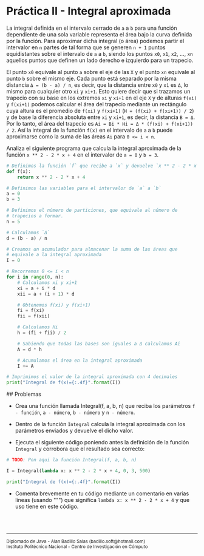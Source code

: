# Práctica II - Integral aproximada

La integral definida en el intervalo cerrado de `a` a `b` para una función dependiente de una sola variable representa el área bajo la curva definida por la función. Para aproximar dicha integral (o área) podemos partir el intervalor en `n` partes de tal forma que se generen `n + 1` puntos equidistantes sobre el intervalo de `a` a `b`, siendo los puntos `x0`, `x1`, `x2`, ..., `xn` aquellos puntos que definen un lado derecho e izquierdo para un trapecio. 

El punto `x0` equivale al punto `a` sobre el eje de las `X` y el punto `xn` equivale al punto `b` sobre el mismo eje. Cada punto está separado por la misma distancia `Δ = (b - a) / n`, es decir, que la distancia entre `x0` y `x1` es `Δ`, lo mismo para cualquier otro `xi` y `xi+1`. Esto quiere decir que si trazamos un trapecio con su base en los extremos `xi` y `xi+1` en el eje `X` y de alturas `f(xi)` y `f(xi+1)` podemos calcular el área del trapecio mediante un rectángulo cuya altura es el promedio de `f(xi)` y `f(xi+1)` (`H = (f(xi) + f(xi+1)) / 2`) y de base la diferencia absoluta entre `xi` y `xi+1`, es decir, la distancia `B = Δ`. Por lo tanto, el área del trapecio es `Ai = Bi * Hi = Δ * (f(xi) + f(xi+1)) / 2`. Así la integral de la función `f(x)` en el intervalo de `a` a `b` puede aproximarse como la suma de las áreas `Ai` para `0 <= i < n`.

Analiza el siguiente programa que calcula la integral aproximada de la función `x ** 2 - 2 * x + 4` en el intervalor de `a = 0` y `b = 3`.

~~~py
# Definimos la función `f` que recibe a `x` y devuelve `x ** 2 - 2 * x + 4`
def f(x):
    return x ** 2 - 2 * x + 4

# Definimos las variables para el intervalor de `a` a `b`
a = 0
b = 3

# Definimos el número de particiones, que equivale al número de
# trapecios a formar.
n = 5

# Calculamos `Δ`
d = (b - a) / n

# Creamos un acumulador para almacenar la suma de las áreas que
# equivale a la integral aproximada
I = 0

# Recorremos 0 <= i < n
for i in range(0, n):
    # Calculamos xi y xi+1
    xi = a + i * d
    xii = a + (i + 1) * d

    # Obtenemos f(xi) y f(xi+1)
    fi = f(xi)
    fii = f(xii)

    # Calculamos Hi
    h = (fi + fii) / 2

    # Sabiendo que todas las bases son iguales a Δ calculamos Ai
    A = d * h

    # Acumulamos el área en la integral aproximada
    I += A

# Imprimimos el valor de la integral aproximada con 4 decimales
print("Integral de f(x)={:.4f}".format(I))
~~~

## Problemas

* Crea una función llamada Integral(f, a, b, n) que reciba los parámetros `f - función`, `a - número`, `b - número` y `n - número`.

* Dentro de la función `Integral` calcula la integral aproximada con los parámetros enviados y devuelve el dicho valor.

* Ejecuta el siguiente código poniendo antes la definición de la función `Integral` y corrobora que el resultado sea correcto:

~~~py
# TODO: Pon aqui la función Integral(f, a, b, n)

I = Integral(lambda x: x ** 2 - 2 * x + 4, 0, 3, 500)

print("Integral de f(x)={:.4f}".format(I))
~~~

* Comenta brevemente en tu código mediante un comentario en varias líneas (usando """) que significa `lambda x: x ** 2 - 2 * x + 4` y que uso tiene en este código.

<br><br>
<hr>
<small>
Diplomado de Java - Alan Badillo Salas (badillo.soft@hotmail.com)<br>
Instituto Politécnico Nacional - Centro de Investigación en Cómputo
</small>